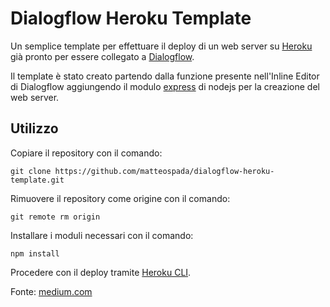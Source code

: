 # Dialogflow Heroku Template

Un semplice template per effettuare il deploy di un web server su [Heroku](<https://www.heroku.com/home>) già pronto per essere collegato a [Dialogflow](https://dialogflow.com/).

Il template è stato creato partendo dalla funzione presente nell'Inline Editor di Dialogflow aggiungendo il modulo [express](https://expressjs.com/it/) di nodejs per la creazione del web server.

## Utilizzo

Copiare il repository con il comando:

`git clone https://github.com/matteospada/dialogflow-heroku-template.git`

Rimuovere il repository come origine con il comando:

`git remote rm origin`

Installare i moduli necessari con il comando:

`npm install`

Procedere con il deploy tramite [Heroku CLI](https://devcenter.heroku.com/articles/heroku-cli).

Fonte: [medium.com](https://medium.com/@antonyharfield/dialogflow-web-hooks-how-to-develop-locally-and-deploy-to-cloud-functions-48839919e998)